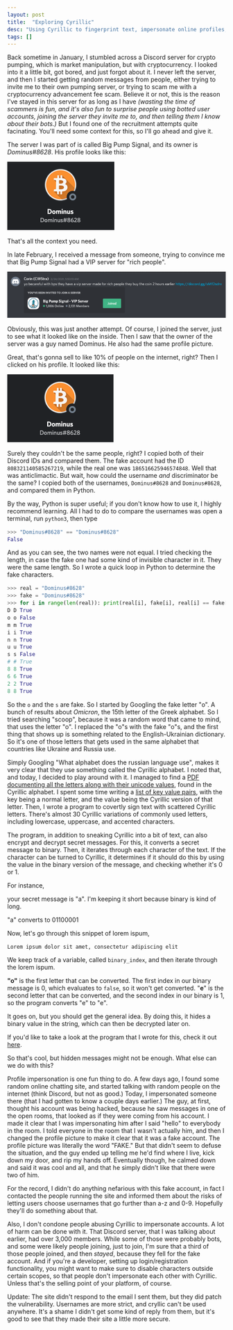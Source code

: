 ```yaml
---
layout: post
title:  "Exploring Cyrillic"
desc: "Using Cyrillic to fingerprint text, impersonate online profiles, and encode secret messages in just about anything."
tags: []
---
```


Back sometime in January, I stumbled across a Discord server for crypto pumping, which is market manipulation, but with cryptocurrency. I looked into it a little bit, got bored, and just forgot about it. I never left the server, and then I started getting random messages from people, either trying to invite me to their own pumping server, or trying to scam me with a cryptocurrency advancement fee scam. Believe it or not, this is the reason I've stayed in this server for as long as I have *(wasting the time of scammers is fun, and it's also fun to surprise people using botted user accounts, <span title="it's a fun trick with discord's API">joining the server they invite me to, and then telling them I know about their bots.</span>)* But I found one of the recruitment attempts quite facinating. You'll need some context for this, so I'll go ahead and give it.

The server I was part of is called Big Pump Signal, and its owner is *Dominus#8628*. His profile looks like this:

<img class='small-img zoomable' src='/assets/images/blog/cyrillic1.png'>

That's all the context you need.

In late February, I received a message from someone, trying to convince me that Big Pump Signal had a VIP server for "rich people".

<img class='medium-img zoomable' src='/assets/images/blog/cyrillic2.png'>

Obviously, this was just another attempt. Of course, I joined the server, just to see what it looked like on the inside. Then I saw that the owner of the server was a guy named Dοminuѕ. He also had the same profile picture. 

Great, that's gonna sell to like 10% of people on the internet, right? Then I clicked on his profile. It looked like this:

<img class='medium-img zoomable' src='/assets/images/blog/cyrillic3.png'>

Surely they couldn't be the same people, right? I copied both of their Discord IDs and compared them. The fake account had the ID `808321140585267219`, while the real one was `186516625946574848`. Well that was anticlimactic. But wait, how could the username *and* discriminator be the same? I copied both of the usernames, `Dοminuѕ#8628` and `Dominus#8628`, and compared them in Python. 

By the way, Python is super useful; if you don't know how to use it, I highly recommend learning. All I had to do to compare the usernames was open a terminal, run `python3`, then type 
```python
>>> "Dominus#8628" == "Dοminuѕ#8628"
False
```
And as you can see, the two names were not equal. I tried checking the length, in case the fake one had some kind of invisible character in it. They were the same length. So I wrote a quick loop in Python to determine the fake characters.

```python
>>> real = "Dominus#8628"
>>> fake = "Dοminuѕ#8628"
>>> for i in range(len(real)): print(real[i], fake[i], real[i] == fake[i])
D D True
o ο False
m m True
i i True
n n True
u u True
s ѕ False
# # True
8 8 True
6 6 True
2 2 True
8 8 True
```

So the `o` and the `s` are fake. So I started by Googling the fake letter "ο". A bunch of results about *Omicron*, the 15th letter of the Greek alphabet. So I tried searching "scοοp", because it was a random word that came to mind, that uses the letter "o". I replaced the "o"s with the fake "ο"s, and the first thing that shows up is something related to the English-Ukrainian dictionary. So it's one of those letters that gets used in the same alphabet that countries like Ukraine and Russia use. 

Simply Googling "What alphabet does the russian language use", makes it very clear that they use something called the Cyrillic alphabet. I noted that, and today, I decided to play around with it. I managed to find a <a target="_blank" href="https://www.unicode.org/charts/PDF/U0400.pdf">PDF documenting all the letters along with their unicode values</a>, found in the Cyrillic alphabet. I spent some time writing a <a target="_blank" href="https://github.com/TrevorBagels/CrypticCyrillic/blob/main/dictionary.json">list of key value pairs</a>, with the key being a normal letter, and the value being the Cyrillic version of that letter. Then, I wrote a program to covertly sign text with scattered Cyrillic letters. There's almost 30 Cyrillic variations of commonly used letters, including lowercase, uppercase, and accented characters. 

The program, in addition to sneaking Cyrillic into a bit of text, can also encrypt and decrypt secret messages. For this, it converts a secret message to binary. Then, it iterates through each character of the text. If the character can be turned to Cyrillic, it determines if it should do this by using the value in the binary version of the message, and checking whether it's 0 or 1. 

For instance,

your secret message is "a". I'm keeping it short because binary is kind of long.

"a" converts to 01100001

Now, let's go through this snippet of lorem ispum, 
```raw
Lorem ipsum dolor sit amet, consectetur adipiscing elit
```

We keep track of a variable, called `binary_index`, and then iterate through the lorem ispum.

**"o"** is the first letter that can be converted. The first index in our binary message is 0, which evaluates to `false`, so it won't get converted.
"**e**" is the second letter that can be converted, and the second index in our binary is 1, so the program converts "e" to "е". 

It goes on, but you should get the general idea. By doing this, it hides a binary value in the string, which can then be decrypted later on. 

If you'd like to take a look at the program that I wrote for this, check it out <a href="https://github.com/trevorbagels/CrypticCyrillic" target='_blank'>here</a>.

So that's cool, but hidden messages might not be enough. What else can we do with this?

Profile impersonation is one fun thing to do.
A few days ago, I found some random online chatting site, and started talking with random people on the internet (think Discord, but not as good.) Today, I impersonated someone there (that I had gotten to know a couple days earlier.) The guy, at first, thought his account was being hacked, because he saw messages in one of the open rooms, that looked as if they were coming from his account. I made it clear that I was impersonating him after I said "hello" to everybody in the room. I told everyone in the room that I wasn't actually him, and then I changed the profile picture to make it clear that it was a fake account. The profile picture was literally the word "FAKE." But that didn't seem to defuse the situation, and the guy ended up telling me he'd find where I live, kick down my door, and rip my hands off. Eventually though, he calmed down and said it was cool and all, and that he simply didn't like that there were two of him.

For the record, I didn't do anything nefarious with this fake account, in fact I contacted the people running the site and informed them about the risks of letting users choose usernames that go further than a-z and 0-9. Hopefully they'll do something about that. 

Also, I don't condone people abusing Cyrillic to impersonate accounts. A lot of harm can be done with it. That Discord server, that I was talking about earlier, had over 3,000 members. While some of those were probably bots, and some were likely people joining, just to join, I'm sure that a third of those people joined, and then *stayed*, because they fell for the fake account. And if you're a developer, setting up login/registration functionality, you might want to make sure to disable characters outside certain scopes, so that people don't impersonate each other with Cyrillic. Unless that's the selling point of your platform, of course.


Update: The site didn't respond to the email I sent them, but they did patch the vulnerability. Usernames are more strict, and cryllic can't be used anywhere. It's a shame I didn't get some kind of reply from them, but it's good to see that they made their site a little more secure.
